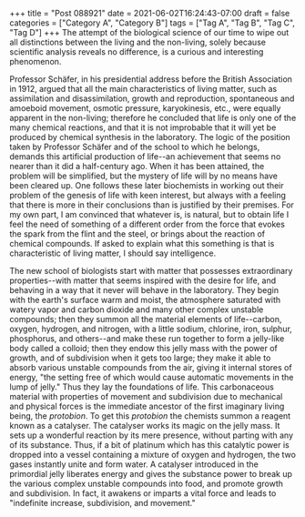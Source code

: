 +++
title = "Post 088921"
date = 2021-06-02T16:24:43-07:00
draft = false
categories = ["Category A", "Category B"]
tags = ["Tag A", "Tag B", "Tag C", "Tag D"]
+++
The attempt of the biological science of our time to wipe out all distinctions between the living and the non-living, solely because scientific analysis reveals no difference, is a curious and interesting phenomenon.

Professor Schäfer, in his presidential address before the British Association in 1912, argued that all the main characteristics of living matter, such as assimilation and disassimilation, growth and reproduction, spontaneous and amoeboid movement, osmotic pressure, karyokinesis, etc., were equally apparent in the non-living; therefore he concluded that life is only one of the many chemical reactions, and that it is not improbable that it will yet be produced by chemical synthesis in the laboratory. The logic of the position taken by Professor Schäfer and of the school to which he belongs, demands this artificial production of life--an achievement that seems no nearer than it did a half-century ago. When it has been attained, the problem will be simplified, but the mystery of life will by no means have been cleared up. One follows these later biochemists in working out their problem of the genesis of life with keen interest, but always with a feeling that there is more in their conclusions than is justified by their premises. For my own part, I am convinced that whatever is, is natural, but to obtain life I feel the need of something of a different order from the force that evokes the spark from the flint and the steel, or brings about the reaction of chemical compounds. If asked to explain what this something is that is characteristic of living matter, I should say intelligence.

The new school of biologists start with matter that possesses extraordinary properties--with matter that seems inspired with the desire for life, and behaving in a way that it never will behave in the laboratory. They begin with the earth's surface warm and moist, the atmosphere saturated with watery vapor and carbon dioxide and many other complex unstable compounds; then they summon all the material elements of life--carbon, oxygen, hydrogen, and nitrogen, with a little sodium, chlorine, iron, sulphur, phosphorus, and others--and make these run together to form a jelly-like body called a colloid; then they endow this jelly mass with the power of growth, and of subdivision when it gets too large; they make it able to absorb various unstable compounds from the air, giving it internal stores of energy, "the setting free of which would cause automatic movements in the lump of jelly." Thus they lay the foundations of life. This carbonaceous material with properties of movement and subdivision due to mechanical and physical forces is the immediate ancestor of the first imaginary living being, the _protobion_. To get this _protobion_ the chemists summon a reagent known as a catalyser. The catalyser works its magic on the jelly mass. It sets up a wonderful reaction by its mere presence, without parting with any of its substance. Thus, if a bit of platinum which has this catalytic power is dropped into a vessel containing a mixture of oxygen and hydrogen, the two gases instantly unite and form water. A catalyser introduced in the primordial jelly liberates energy and gives the substance power to break up the various complex unstable compounds into food, and promote growth and subdivision. In fact, it awakens or imparts a vital force and leads to "indefinite increase, subdivision, and movement."
